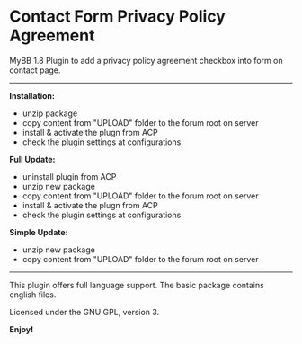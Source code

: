# Contact Form Privacy Policy Agreement
MyBB 1.8 Plugin to add a privacy policy agreement checkbox into form on contact page.

--------------------------------

**Installation:**
* unzip package
* copy content from "UPLOAD" folder to the forum root on server
* install & activate the plugn from ACP
* check the plugin settings at configurations

**Full Update:**
* uninstall plugin from ACP
* unzip new package
* copy content from "UPLOAD" folder to the forum root on server
* install & activate the plugn from ACP
* check the plugin settings at configurations

**Simple Update:**
* unzip new package
* copy content from "UPLOAD" folder to the forum root on server

------------------------------------

This plugin offers full language support.
The basic package contains english files.


Licensed under the GNU GPL, version 3.

**Enjoy!**
